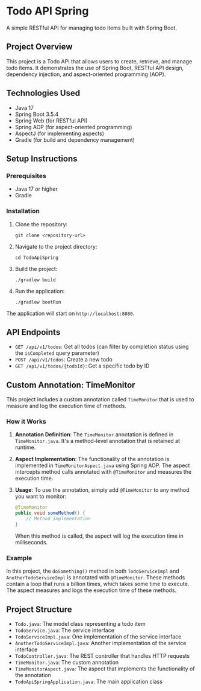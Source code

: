 # Todo API Spring

A simple RESTful API for managing todo items built with Spring Boot.

## Project Overview

This project is a Todo API that allows users to create, retrieve, and manage todo items. It demonstrates the use of Spring Boot, RESTful API design, dependency injection, and aspect-oriented programming (AOP).

## Technologies Used

- Java 17
- Spring Boot 3.5.4
- Spring Web (for RESTful API)
- Spring AOP (for aspect-oriented programming)
- AspectJ (for implementing aspects)
- Gradle (for build and dependency management)

## Setup Instructions

### Prerequisites

- Java 17 or higher
- Gradle

### Installation

1. Clone the repository:
   ```
   git clone <repository-url>
   ```

2. Navigate to the project directory:
   ```
   cd TodoApiSpring
   ```

3. Build the project:
   ```
   ./gradlew build
   ```

4. Run the application:
   ```
   ./gradlew bootRun
   ```

The application will start on `http://localhost:8080`.

## API Endpoints

- `GET /api/v1/todos`: Get all todos (can filter by completion status using the `isCompleted` query parameter)
- `POST /api/v1/todos`: Create a new todo
- `GET /api/v1/todos/{todoId}`: Get a specific todo by ID

## Custom Annotation: TimeMonitor

This project includes a custom annotation called `TimeMonitor` that is used to measure and log the execution time of methods.

### How it Works

1. **Annotation Definition**: The `TimeMonitor` annotation is defined in `TimeMonitor.java`. It's a method-level annotation that is retained at runtime.

2. **Aspect Implementation**: The functionality of the annotation is implemented in `TimeMonitorAspect.java` using Spring AOP. The aspect intercepts method calls annotated with `@TimeMonitor` and measures the execution time.

3. **Usage**: To use the annotation, simply add `@TimeMonitor` to any method you want to monitor:

   ```java
   @TimeMonitor
   public void someMethod() {
       // Method implementation
   }
   ```

   When this method is called, the aspect will log the execution time in milliseconds.

### Example

In this project, the `doSomething()` method in both `TodoServiceImpl` and `AnotherTodoServiceImpl` is annotated with `@TimeMonitor`. These methods contain a loop that runs a billion times, which takes some time to execute. The aspect measures and logs the execution time of these methods.

## Project Structure

- `Todo.java`: The model class representing a todo item
- `TodoService.java`: The service interface
- `TodoServiceImpl.java`: One implementation of the service interface
- `AnotherTodoServiceImpl.java`: Another implementation of the service interface
- `TodoController.java`: The REST controller that handles HTTP requests
- `TimeMonitor.java`: The custom annotation
- `TimeMonitorAspect.java`: The aspect that implements the functionality of the annotation
- `TodoApiSpringApplication.java`: The main application class
